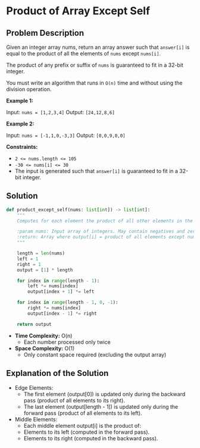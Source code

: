 # Product of Array Except Self

## Problem Description

Given an integer array nums, return an array answer such that `answer[i]` is equal to the product of all the elements of 
`nums` except `nums[i]`.

The product of any prefix or suffix of `nums` is guaranteed to fit 
in a 32-bit integer.

You must write an algorithm that runs in `O(n)` time and 
without using the division operation.

**Example 1:**

Input: `nums = [1,2,3,4]`
Output: `[24,12,8,6]`

**Example 2:**

Input: `nums = [-1,1,0,-3,3]`
Output: `[0,0,9,0,0]`

**Constraints:**

* `2 <= nums.length <= 105`
* `-30 <= nums[i] <= 30`
* The input is generated such that `answer[i]` is guaranteed to fit in a 32-bit integer.

## Solution

```python
def product_except_self(nums: list[int]) -> list[int]:
    """
    Computes for each element the product of all other elements in the array.

    :param nums: Input array of integers. May contain negatives and zeros.
    :return: Array where output[i] = product of all elements except nums[i]
    """

    length = len(nums)
    left = 1
    right = 1
    output = [1] * length

    for index in range(length - 1):
        left *= nums[index]
        output[index + 1] *= left

    for index in range(length - 1, 0, -1):
        right *= nums[index]
        output[index - 1] *= right

    return output
```

* **Time Complexity:** O(n)
  * Each number processed only twice
* **Space Complexity:** O(1)
  * Only constant space required (excluding the output array)

## Explanation of the Solution

* Edge Elements:
    * The first element (output[0]) is updated only during the backward pass (product of all elements to its right).
    * The last element (output[length - 1]) is updated only during the forward pass (product of all elements to its left).
* Middle Elements:
  * Each middle element output[i] is the product of:
  * Elements to its left (computed in the forward pass).
  * Elements to its right (computed in the backward pass).